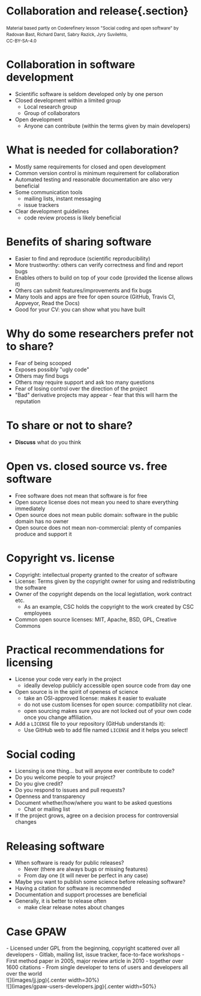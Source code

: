 # Collaboration and release{.section}

<small>
Material based partly on Coderefinery lesson "Social coding and open software" 
by Radovan Bast, Richard Darst, Sabry Razick, Jyry Suvilehto, 
<http://cicero.xyz/v3/remark/0.14.0/github.com/coderefinery/social-coding/master/talk.md> <br>
CC-BY-SA-4.0
</small>

# Collaboration in software development

- Scientific software is seldom developed only by one person
- Closed development within a limited group
    - Local research group
    - Group of collaborators
- Open development
    - Anyone can contribute (within the terms given by main developers)

# What is needed for collaboration?

- Mostly same requirements for closed and open development
- Common version control is minimum requirement for collaboration
- Automated testing and reasonable documentation are also very beneficial
- Some communication tools
    - mailing lists, instant messaging
    - issue trackers
- Clear development guidelines
    - code review process is likely beneficial


# Benefits of sharing software

- Easier to find and reproduce (scientific reproducibility)
- More trustworthy: others can verify correctness and find and report bugs
- Enables others to build on top of your code (provided the license allows it)
- Others can submit features/improvements and fix bugs
- Many tools and apps are free for open source (GitHub, Travis CI, Appveyor, 
  Read the Docs)
- Good for your CV: you can show what you have built


# Why do some researchers prefer not to share?

- Fear of being scooped
- Exposes possibly "ugly code"
- Others may find bugs
- Others may require support and ask too many questions
- Fear of losing control over the direction of the project
- "Bad" derivative projects may appear - fear that this will harm the reputation

# To share or not to share?

- **Discuss** what do you think

# Open vs. closed source vs. free software

- Free software does not mean that software is for free
- Open source license does not mean you need to share everything immediately
- Open source does not mean public domain: software in the public domain has no owner
- Open source does not mean non-commercial: plenty of companies produce and support it

# Copyright vs. license

- Copyright: intellectual property granted to the creator of software
- License: Terms given by the copyright owner for using and redistributing 
  the software
- Owner of the copyright depends on the local legistlation, work contract etc.
    - As an example, CSC holds the copyright to the work created by CSC 
      employees
- Common open source licenses: MIT, Apache, BSD, GPL, Creative Commons

# Practical recommendations for licensing

- License your code very early in the project
    - ideally develop publicly accessible open source code from day one
- Open source is in the spirit of openess of science
    - take an OSI-approved license: makes it easier to evaluate
    - do not use custom licenses for open source: compatibility not clear.
    - open sourcing makes sure you are not locked out of your own code
      once you change affiliation.
- Add a `LICENSE` file to your repository (GitHub understands it):
  - Use GitHub web to add file named `LICENSE` and it helps you select!

# Social coding

- Licensing is one thing... but will anyone ever contribute to code?
- Do you welcome people to your project?
- Do you give credit?
- Do you respond to issues and pull requests?
- Openness and transparency
- Document whether/how/where you want to be asked questions
    - Chat or mailing list
- If the project grows, agree on a decision process for controversial changes

# Releasing software

- When software is ready for public releases?
    - Never (there are always bugs or missing features)
    - From day one (it will never be perfect in any case)
- Maybe you want to publish some science before releasing software?
- Having a citation for software is recommended
- Documentation and support processes are beneficial
- Generally, it is better to release often
    - make clear release notes about changes

# Case GPAW
<div class=column>
- Licensed under GPL from the beginning, copyright scattered over all developers
- Gitlab, mailing list, issue tracker, face-to-face workshops
- First method paper in 2005, major review article in 2010
    - together over 1600 citations
- From single developer to tens of users and developers all over the world
</div>
<div class=column>
![](images/jj.jpg){.center width=30%}
<br>
![](images/gpaw-users-developers.jpg){.center width=50%}
</div>

